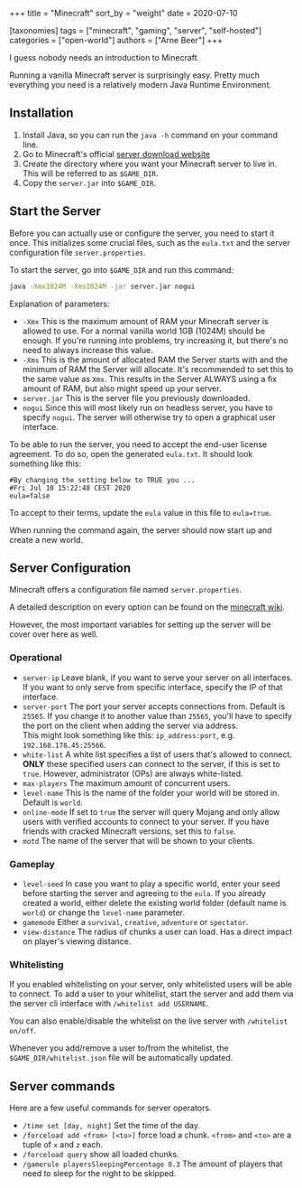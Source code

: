 +++
title = "Minecraft"
sort_by = "weight"
date = 2020-07-10

[taxonomies]
tags = ["minecraft", "gaming", "server", "self-hosted"]
categories = ["open-world"]
authors = ["Arne Beer"]
+++

I guess nobody needs an introduction to Minecraft.

Running a vanilla Minecraft server is surprisingly easy.
Pretty much everything you need is a relatively modern Java Runtime Environment.

## Installation

1. Install Java, so you can run the `java -h` command on your command line.
1. Go to Minecraft's official [server download website](https://www.minecraft.net/en-us/download/server/)
1. Create the directory where you want your Minecraft server to live in.
    This will be referred to as `$GAME_DIR`.
1. Copy the `server.jar` into `$GAME_DIR`.

## Start the Server

Before you can actually use or configure the server, you need to start it once.
This initializes some crucial files, such as the `eula.txt` and the server configuration file `server.properties`.

To start the server, go into `$GAME_DIR` and run this command:

```bash
java -Xmx1024M -Xms1024M -jar server.jar nogui
```

Explanation of parameters:

- `-Xmx` This is the maximum amount of RAM your Minecraft server is allowed to use.
        For a normal vanilla world 1GB (1024M) should be enough.
        If you're running into problems, try increasing it, but there's no need to always increase this value.
- `-Xms` This is the amount of allocated RAM the Server starts with and the minimum of RAM the Server will allocate.
        It's recommended to set this to the same value as `Xmx`.
        This results in the Server ALWAYS using a fix amount of RAM, but also might speed up your server.
- `server.jar` This is the server file you previously downloaded.
- `nogui` Since this will most likely run on headless server, you have to specify `nogui`.
        The server will otherwise try to open a graphical user interface.

To be able to run the server, you need to accept the end-user license agreement.
To do so, open the generated `eula.txt`. It should look something like this:

```text
#By changing the setting below to TRUE you ...
#Fri Jul 10 15:22:48 CEST 2020
eula=false
```

To accept to their terms, update the `eula` value in this file to `eula=true`.

When running the command again, the server should now start up and create a new world.

## Server Configuration

Minecraft offers a configuration file named `server.properties`.

A detailed description on every option can be found on the [minecraft wiki](https://minecraft.gamepedia.com/Server.properties#Java_Edition_3).

However, the most important variables for setting up the server will be cover over here as well.

### Operational

- `server-ip` Leave blank, if you want to serve your server on all interfaces.
    If you want to only serve from specific interface, specify the IP of that interface.
- `server-port` The port your server accepts connections from.
    Default is `25565`.
    If you change it to another value than `25565`, you'll have to specify the port on the client when adding the server via address. \
    This might look something like this: `ip_address:port`, e.g. `192.168.178.45:25566`.
- `white-list` A white list specifies a list of users that's allowed to connect.
    **ONLY** these specified users can connect to the server, if this is set to `true`.
    However, administrator (OPs) are always white-listed.
- `max-players` The maximum amount of concurrent users.
- `level-name` This is the name of the folder your world will be stored in. Default is `world`.
- `online-mode` If set to `true` the server will query Mojang and only allow users with verified accounts to connect to your server.
    If you have friends with cracked Minecraft versions, set this to `false`.
- `motd` The name of the server that will be shown to your clients.

### Gameplay

- `level-seed` In case you want to play a specific world, enter your seed before starting the server and agreeing to the `eula`.
    If you already created a world, either delete the existing world folder (default name is `world`) or change the `level-name` parameter.
- `gamemode` Either a `survival`, `creative`, `adventure` or `spectator`.
- `view-distance` The radius of chunks a user can load. Has a direct impact on player's viewing distance.

### Whitelisting

If you enabled whitelisting on your server, only whitelisted users will be able to connect.
To add a user to your whitelist, start the server and add them via the server cli interface with `/whitelist add USERNAME`.

You can also enable/disable the whitelist on the live server with `/whitelist on/off`.

Whenever you add/remove a user to/from the whitelist, the `$GAME_DIR/whitelist.json` file will be automatically updated.


## Server commands

Here are a few useful commands for server operators.

- `/time set [day, night]` Set the time of the day.
- `/forceload add <from> [<to>]` force load a chunk.
    `<from>` and `<to>` are a tuple of `x` and `z` each.
- `/forceload query` show all loaded chunks.
- `/gamerule playersSleepingPercentage 0.3` The amount of players that need to sleep for the night to be skipped.
